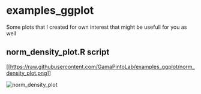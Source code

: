 
# examples_ggplot

Some plots that I created for own interest that might be usefull for you as well

## norm_density_plot.R script

[[https://raw.githubusercontent.com/GamaPintoLab/examples_ggplot/norm_density_plot.png]]


![norm_density_plot](/Users/Marina/Documents/R_work/examples_ggplot/norm_density_plot.png)



        
      